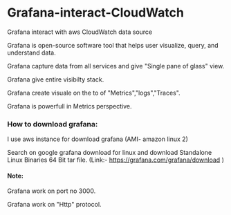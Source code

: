 # Grafana-interact-CloudWatch
Grafana interact with aws CloudWatch data source

Grafana is open-source software tool that helps user visualize, query, and understand data.

Grafana capture data from all services and give "Single pane of glass" view.

Grafana give entire visibilty stack.

Grafana create visuale on the to of "Metrics","logs","Traces".

Grafana is powerfull in Metrics perspective.


### How to download grafana:

I use aws instance for download grafana (AMI- amazon linux 2)

Search on google grafana download for linux and download Standalone Linux Binaries 64 Bit tar file. 
(Link:-  https://grafana.com/grafana/download )

#### Note:

Grafana work on port no 3000.

Grafana work on "Http" protocol.

     
